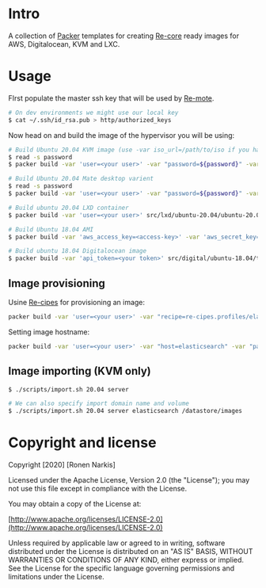 # Intro

A collection of [Packer](https://www.packer.io/) templates for creating [Re-core](https://github.com/re-ops/re-core) ready images for AWS, Digitalocean, KVM and LXC.

# Usage

FIrst populate the master ssh key that will be used by [Re-mote](https://github.com/re-ops/re-mote).

```bash
# On dev environments we might use our local key
$ cat ~/.ssh/id_rsa.pub > http/authorized_keys
```

Now head on and build the image of the hypervisor you will be using:

```bash
# Build Ubuntu 20.04 KVM image (use -var iso_url=/path/to/iso if you have pre-downloaded iso)
$ read -s password
$ packer build -var 'user=<your user>' -var "password=${password}" -var "recipe=re-cipes.profiles/re-ops-image" src/kvm/ubuntu-20.04/ubuntu-20.04-server-amd64.json

# Build Ubuntu 20.04 Mate desktop varient
$ read -s password
$ packer build -var 'user=<your user>' -var "password=${password}" -var "recipe=re-cipes.profiles/re-ops-image" src/kvm/ubuntu-20.04/ubuntu-20.04-desktop-amd64.json

# Build ubuntu 20.04 LXD container
$ packer build -var 'user=<your user>' src/lxd/ubuntu-20.04/ubuntu-20.04-server-amd64.json

# Build Ubuntu 18.04 AMI
$ packer build -var 'aws_access_key=<access-key>' -var 'aws_secret_key=<secret-key>' src/aws/ubuntu-18.04/template.json

# Build ubuntu 18.04 Digitalocean image
$ packer build -var 'api_token=<your token>' src/digital/ubuntu-18.04/template.json
```

## Image provisioning

Usine [Re-cipes](https://github.com/re-ops/re-cipes) for provisioning an image:

```bash
packer build -var 'user=<your user>' -var "recipe=re-cipes.profiles/elasticsearch" -var "password=${password}" src/kvm/ubuntu-20.04/ubuntu-20.04-server-amd64.json
```

Setting image hostname:

```bash
packer build -var 'user=<your user>' -var "host=elasticsearch" -var "password=${password}" src/kvm/ubuntu-20.04/ubuntu-20.04-server-amd64.json
```

## Image importing (KVM only)

```bash
$ ./scripts/import.sh 20.04 server

# We can also specify import domain name and volume
$ ./scripts/import.sh 20.04 server elasticsearch /datastore/images
```

# Copyright and license

Copyright [2020] [Ronen Narkis]

Licensed under the Apache License, Version 2.0 (the "License");
you may not use this file except in compliance with the License.

You may obtain a copy of the License at:

  [http://www.apache.org/licenses/LICENSE-2.0](http://www.apache.org/licenses/LICENSE-2.0)

Unless required by applicable law or agreed to in writing, software
distributed under the License is distributed on an "AS IS" BASIS,
WITHOUT WARRANTIES OR CONDITIONS OF ANY KIND, either express or implied.
See the License for the specific language governing permissions and
limitations under the License.


